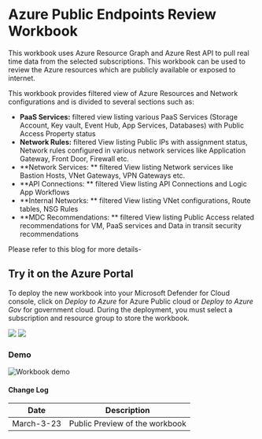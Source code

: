 # Azure Public Endpoints Review Workbook 

This workbook uses Azure Resource Graph and Azure Rest API to pull real time data from the selected subscriptions.  This workbook can be used to review the Azure resources which are publicly available or exposed to internet. 

This workbook provides filtered view of Azure Resources and Network configurations and is divided to several sections such as:

-	**PaaS Services:**  filtered view listing various PaaS Services (Storage Account, Key vault, Event Hub, App Services, Databases) with Public Access Property status     
-	**Network Rules:** filtered View listing Public IPs with assignment status, Network rules configured in various network services like Application Gateway, Front Door, Firewall etc. 
-	**Network Services: ** filtered View listing Network services like Bastion Hosts, VNet Gateways, VPN Gateways etc.   
-	**API Connections: ** filtered View listing API Connections and Logic App Workflows
-	**Internal Networks: ** filtered View listing VNet configurations, Route tables, NSG Rules  
-	**MDC Recommendations: ** filtered View listing Public Access related recommendations for VM, PaaS services and Data in transit security recommendations

Please refer to this blog for more details- 

## Try it on the Azure Portal

To deploy the new workbook into your Microsoft Defender for Cloud console, click on *Deploy to Azure* for Azure Public cloud or *Deploy to Azure Gov* for government cloud.
During the deployment, you must select a subscription and resource group to store the workbook. 

<a href="https://portal.azure.com/#create/Microsoft.Template/uri/https%3A%2F%2Fraw.githubusercontent.com%2FITSec365%2FWorkbooks%2Fmain%2FAzurePublicEndpointsReview%2FAzurePublicEndpointsReview.json" target="_blank"><img src="https://aka.ms/deploytoazurebutton"/></a>
<a href="https://portal.azure.us/#create/Microsoft.Template/uri/https%3A%2F%2Fraw.githubusercontent.com%2FITSec365%2FWorkbooks%2Fmain%2FAzurePublicEndpointsReview%2FAzurePublicEndpointsReview.json" target="_blank"><img src="https://aka.ms/deploytoazuregovbutton"/></a>

### Demo
![Workbook demo](./Activity.GIF)

#### Change Log 

|Date|Description|
|---|---|
|March-3-23| Public Preview of the workbook| 
